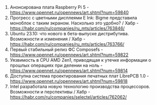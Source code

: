 1. Анонсирована плата Raspberry Pi 5 - https://www.opennet.ru/opennews/art.shtml?num=59840
1. Прогресс с цветными дисплеями E Ink: Bigme представила моноблок с таким экраном. Насколько это удобно? / Хабр - https://habr.com/ru/companies/ru_mts/articles/763846/
1. Ubuntu 23.10: что нового в бета-выпуске дистрибутива. Возможности и изменения / Хабр - https://habr.com/ru/companies/ru_mts/articles/763766/
1. Первый стабильный релиз ФС Composefs - https://www.opennet.ru/opennews/art.shtml?num=59822
1. Уязвимость в CPU AMD Zen1, приводящая к утечке информации о прошлых операциях при делении на ноль - https://www.opennet.ru/opennews/art.shtml?num=59814
1. Доступна система проектирования печатных плат LibrePCB 1.0 - https://www.opennet.ru/opennews/art.shtml?num=59818
1. Intel разработала новую технологию производства процессоров. Возможности и перспективы / Хабр - https://habr.com/ru/companies/selectel/articles/762062/

